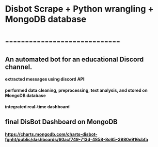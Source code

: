 # Disbot Scrape + Python wrangling + MongoDB database
# -----------------------------
## An automated bot for an educational Discord channel.
#### extracted messages using discord API
#### performed data cleaning, preprocessing, text analysis, and stored on MongoDB database
#### integrated real-time dashboard
  
## final DisBot Dashboard on MongoDB
#### https://charts.mongodb.com/charts-disbot-fgnht/public/dashboards/60acf749-713d-4858-8c65-3980e916cbfa
